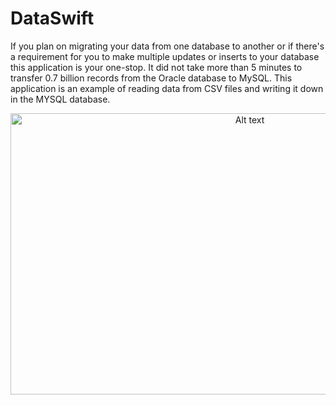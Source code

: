 # DataSwift
If you plan on migrating your data from one database to another or if there's a requirement for you to make multiple updates or inserts to your database this application is your one-stop. It did not take more than 5 minutes to transfer 0.7 billion records from the Oracle database to MySQL. This application is an example of reading data from CSV files and writing it down in the MYSQL database.

<p align="center">
  <img src="https://img-b.udemycdn.com/course/750x422/3482516_fdd6_6.jpg" alt="Alt text" width="750" height="450">
</p>
